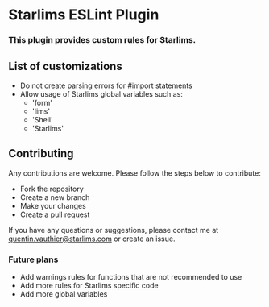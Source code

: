 # Starlims ESLint Plugin
### This plugin provides custom rules for Starlims.

## List of customizations
- Do not create parsing errors for #import statements
- Allow usage of Starlims global variables such as:
    - 'form'
    - 'lims'
    - 'Shell'
    - 'Starlims'

## Contributing
Any contributions are welcome. Please follow the steps below to contribute:
- Fork the repository
- Create a new branch
- Make your changes
- Create a pull request

If you have any questions or suggestions, please contact me at quentin.vauthier@starlims.com or create an issue.

### Future plans
- Add warnings rules for functions that are not recommended to use
- Add more rules for Starlims specific code
- Add more global variables